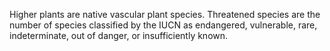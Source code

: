 Higher plants are native vascular plant species. Threatened species are the number of species classified by the IUCN as endangered, vulnerable, rare, indeterminate, out of danger, or insufficiently known.